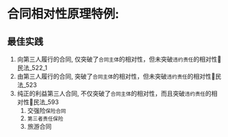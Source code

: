 # 合同相对性原理特例:

## 最佳实践
1. 向第三人履行的合同, 仅突破了`合同主体`的相对性，但未突破`违约责任`的相对性🚪民法_522_1
2. 由第三人履行的合同, 突破了`合同主体`的相对性，但未突破`违约责任`的相对性🚪民法_523
3. 纯正的利益第三人合同, 不仅突破了`合同主体`的相对性，而且突破`违约责任`的相对性🚪民法_593
    1. 交强险`保险合同`
    2. `第三者责任保险`
    3. 旅游合同
